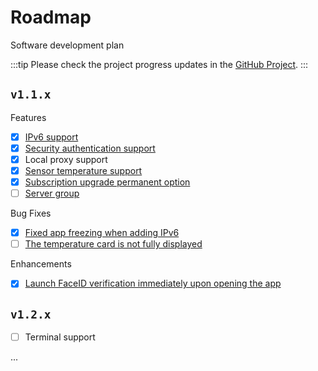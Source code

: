 # Roadmap
Software development plan

:::tip
Please check the project progress updates in the [GitHub Project](https://github.com/users/ZingerLittleBee/projects/1).
:::

## `v1.1.x`

Features
- [x] [IPv6 support](https://github.com/ZingerLittleBee/server_bee-backend/issues/18)
- [x] [Security authentication support](https://github.com/ZingerLittleBee/server_bee-backend/issues/32)
- [x] Local proxy support
- [x] [Sensor temperature support](https://github.com/ZingerLittleBee/server_bee-backend/issues/29)
- [x] [Subscription upgrade permanent option](https://github.com/ZingerLittleBee/server_bee-backend/issues/36)
- [ ] [Server group](https://github.com/ZingerLittleBee/server_bee-backend/issues/47)

Bug Fixes
- [x] [Fixed app freezing when adding IPv6](https://github.com/ZingerLittleBee/server_bee-backend/issues/19)
- [ ] [The temperature card is not fully displayed](https://github.com/ZingerLittleBee/server_bee-backend/issues/48)

Enhancements
- [x] [Launch FaceID verification immediately upon opening the app](https://github.com/ZingerLittleBee/server_bee-backend/issues/35)

## `v1.2.x`
- [ ] Terminal support

...

